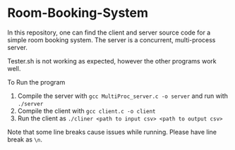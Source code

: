 # Room-Booking-System
In this repository, one can find the client and server source code for a simple room booking system. The server is a concurrent, multi-process server. 

Tester.sh is not working as expected, however the other programs work well.

To Run the program  
1) Compile the server with `gcc MultiProc_server.c -o server` and run with `./server`  
2) Compile the client with `gcc client.c -o client`  
3) Run the client as `./cliner <path to input csv> <path to output csv>`  

Note that some line breaks cause issues while running. Please have line break as `\n`.  